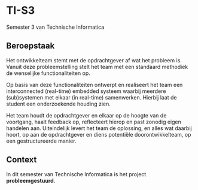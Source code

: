 # TI-S3
Semester 3 van Technische Informatica

## Beroepstaak
Het ontwikkelteam stemt met de opdrachtgever af wat het probleem is.
Vanuit deze probleemstelling stelt het team met een standaard methodiek de wenselijke functionaliteiten op.

Op basis van deze functionaliteiten ontwerpt en realiseert het team een interconnected (real-time) embedded systeem waarbij meerdere (sub)systemen met elkaar (in real-time) samenwerken. Hierbij laat de student een onderzoekende houding zien.

Het team houdt de opdrachtgever en elkaar op de hoogte van de voortgang, haalt feedback op, reflecteert hierop en past zonodig eigen handelen aan. 
Uiteindelijk levert het team de oplossing, en alles wat daarbij hoort, op aan de opdrachtgever en diens potentiële doorontwikkelteam, op een gestructureerde manier.

## Context
In dit semester van Technische Informatica is het project **probleemgestuurd**.
